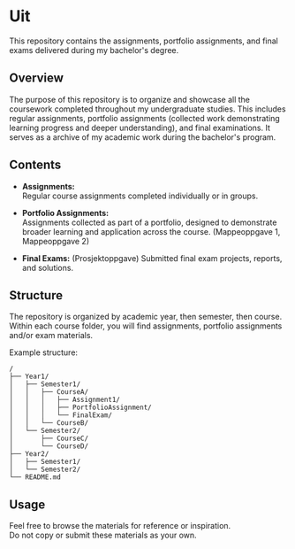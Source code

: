 # Uit

This repository contains the assignments, portfolio assignments, and final exams delivered during my bachelor's degree.

## Overview

The purpose of this repository is to organize and showcase all the coursework completed throughout my undergraduate studies. This includes regular assignments, portfolio assignments (collected work demonstrating learning progress and deeper understanding), and final examinations. It serves as a archive of my academic work during the bachelor's program.

## Contents

- **Assignments:**  
  Regular course assignments completed individually or in groups.

- **Portfolio Assignments:**  
  Assignments collected as part of a portfolio, designed to demonstrate broader learning and application across the course. (Mappeoppgave 1, Mappeoppgave 2)

- **Final Exams:**  (Prosjektoppgave)
  Submitted final exam projects, reports, and solutions.

## Structure

The repository is organized by academic year, then semester, then course.  
Within each course folder, you will find assignments, portfolio assignments and/or exam materials.

Example structure:
```
/
├── Year1/
│   ├── Semester1/
│   │   ├── CourseA/
│   │   │   ├── Assignment1/
│   │   │   ├── PortfolioAssignment/
│   │   │   └── FinalExam/
│   │   └── CourseB/
│   └── Semester2/
│       ├── CourseC/
│       └── CourseD/
├── Year2/
│   ├── Semester1/
│   └── Semester2/
└── README.md
```

## Usage

Feel free to browse the materials for reference or inspiration.  
Do not copy or submit these materials as your own.
